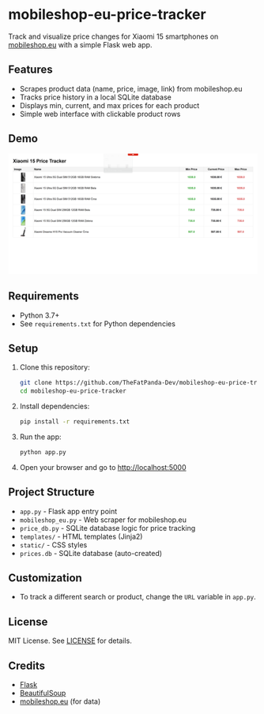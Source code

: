 # mobileshop-eu-price-tracker

Track and visualize price changes for Xiaomi 15 smartphones on [mobileshop.eu](https://www.mobileshop.eu/si/iskanje/?keyword=Xiaomi+15) with a simple Flask web app.

## Features
- Scrapes product data (name, price, image, link) from mobileshop.eu
- Tracks price history in a local SQLite database
- Displays min, current, and max prices for each product
- Simple web interface with clickable product rows

## Demo
![screenshot](screenshot.png) <!-- Add a screenshot if available -->

## Requirements
- Python 3.7+
- See `requirements.txt` for Python dependencies

## Setup
1. Clone this repository:
	```sh
	git clone https://github.com/TheFatPanda-Dev/mobileshop-eu-price-tracker.git
	cd mobileshop-eu-price-tracker
	```
2. Install dependencies:
	```sh
	pip install -r requirements.txt
	```
3. Run the app:
	```sh
	python app.py
	```
4. Open your browser and go to [http://localhost:5000](http://localhost:5000)

## Project Structure
- `app.py` - Flask app entry point
- `mobileshop_eu.py` - Web scraper for mobileshop.eu
- `price_db.py` - SQLite database logic for price tracking
- `templates/` - HTML templates (Jinja2)
- `static/` - CSS styles
- `prices.db` - SQLite database (auto-created)

## Customization
- To track a different search or product, change the `URL` variable in `app.py`.

## License
MIT License. See [LICENSE](LICENSE) for details.

## Credits
- [Flask](https://flask.palletsprojects.com/)
- [BeautifulSoup](https://www.crummy.com/software/BeautifulSoup/)
- [mobileshop.eu](https://www.mobileshop.eu/) (for data)